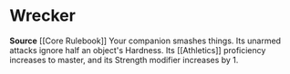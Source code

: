 ﻿---
id: '6'
name: Wrecker
rarity: Common
source: '[[DATABASE/source/Core Rulebook|Core Rulebook]]'
trait: null
type: Animal Companion Specialization

---
# Wrecker
**Source** [[Core Rulebook]] 
Your companion smashes things. Its unarmed attacks ignore half an object's Hardness. Its [[Athletics]] proficiency increases to master, and its Strength modifier increases by 1.